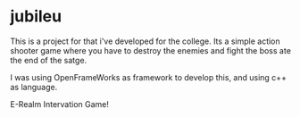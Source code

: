 # jubileu

This is a project for that i've developed for the college. 
Its a simple action shooter game where you have to destroy the enemies and fight the boss ate the end of the satge.

I was using OpenFrameWorks as framework to develop this, and using c++ as language.

E-Realm Intervation Game!
